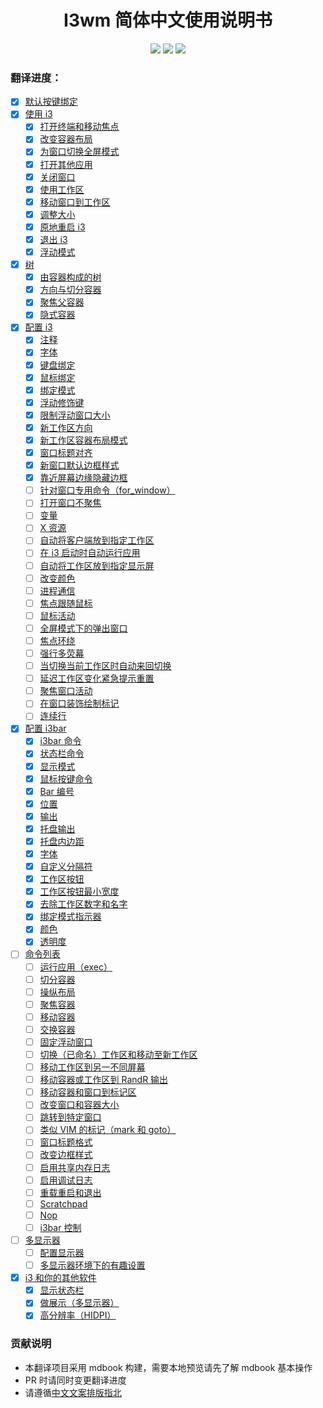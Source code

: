 <h1 align="center">I3wm 简体中文使用说明书</h1>
<p align="center">
<img src="https://img.shields.io/github/workflow/status/zjuyk/i3wm-userguide-zh/Deploy mdbook/master" />
<img src="https://img.shields.io/github/contributors-anon/zjuyk/i3wm-userguide-zh" />
<img src="https://img.shields.io/github/last-commit/zjuyk/i3wm-userguide-zh" />
</p>

### 翻译进度：

- [x] [默认按键绑定](./src/默认按键绑定.md)
- [x] [使用 i3](./src/使用i3/使用i3.md)
  - [x] [打开终端和移动焦点](./src/使用i3/打开终端和移动焦点.md)
  - [x] [改变容器布局](./src/使用i3/改变容器布局.md)
  - [x] [为窗口切换全屏模式](./src/使用i3/为窗口切换全屏模式.md)
  - [x] [打开其他应用](./src/使用i3/打开其他应用.md)
  - [x] [关闭窗口](./src/使用i3/关闭窗口.md)
  - [x] [使用工作区](./src/使用i3/使用工作区.md)
  - [x] [移动窗口到工作区](./src/使用i3/移动窗口到工作区.md)
  - [x] [调整大小](./src/使用i3/调整大小.md)
  - [x] [原地重启 i3](./src/使用i3/原地重启i3.md)
  - [x] [退出 i3](./src/使用i3/退出i3.md)
  - [x] [浮动模式](./src/使用i3/浮动模式.md)
- [x] [树](./src/树/树.md)
  - [x] [由容器构成的树](./src/树/由容器构成的树.md)
  - [x] [方向与切分容器](./src/树/方向与切分容器.md)
  - [x] [聚焦父容器](./src/树/聚焦父容器.md)
  - [x] [隐式容器](./src/树/隐式容器.md)
- [x] [配置 i3](./src/配置i3/配置i3.md)
  - [x] [注释](./src/配置i3/注释.md)
  - [x] [字体](./src/配置i3/字体.md)
  - [x] [键盘绑定](./src/配置i3/键盘绑定.md)
  - [x] [鼠标绑定](./src/配置i3/鼠标绑定.md)
  - [x] [绑定模式](./src/配置i3/绑定模式.md)
  - [x] [浮动修饰键](./src/配置i3/浮动修饰键.md)
  - [x] [限制浮动窗口大小](./src/配置i3/限制浮动窗口大小.md)
  - [x] [新工作区方向](./src/配置i3/新工作区方向.md)
  - [x] [新工作区容器布局模式](./src/配置i3/新工作区容器布局模式.md)
  - [x] [窗口标题对齐](./src/配置i3/窗口标题对齐.md)
  - [x] [新窗口默认边框样式](./src/配置i3/新窗口默认边框样式.md)
  - [x] [靠近屏幕边缘隐藏边框](./src/配置i3/靠近屏幕边缘隐藏边框.md)
  - [ ] [针对窗口专用命令（for_window）](./src/配置i3/针对窗口专用命令（for_window）.md)
  - [ ] [打开窗口不聚焦](./src/配置i3/打开窗口不聚焦.md)
  - [ ] [变量](./src/配置i3/变量.md)
  - [ ] [X 资源](./src/配置i3/X资源.md)
  - [ ] [自动将客户端放到指定工作区](./src/配置i3/自动将客户端放到指定工作区.md)
  - [ ] [在 i3 启动时自动运行应用](./src/配置i3/在i3启动时自动运行应用.md)
  - [ ] [自动将工作区放到指定显示屏](./src/配置i3/自动将工作区放到指定显示屏.md)
  - [ ] [改变颜色](./src/配置i3/改变颜色.md)
  - [ ] [进程通信](./src/配置i3/进程通信.md)
  - [ ] [焦点跟随鼠标](./src/配置i3/焦点跟随鼠标.md)
  - [ ] [鼠标活动](./src/配置i3/鼠标活动.md)
  - [ ] [全屏模式下的弹出窗口](./src/配置i3/全屏模式下的弹出窗口.md)
  - [ ] [焦点环绕](./src/配置i3/焦点环绕.md)
  - [ ] [强行多荧幕](./src/配置i3/强行多荧幕.md)
  - [ ] [当切换当前工作区时自动来回切换](./src/配置i3/当切换当前工作区时自动来回切换.md)
  - [ ] [延迟工作区变化紧急提示重置](./src/配置i3/延迟工作区变化紧急提示重置.md)
  - [ ] [聚焦窗口活动](./src/配置i3/聚焦窗口活动.md)
  - [ ] [在窗口装饰绘制标记](./src/配置i3/在窗口装饰绘制标记.md)
  - [ ] [连续行](./src/配置i3/连续行.md)
- [x] [配置 i3bar](./src/配置i3bar/.md)
  - [x] [i3bar 命令](./src/配置i3bar/i3bar命令.md)
  - [x] [状态栏命令](./src/配置i3bar/状态栏命令.md)
  - [x] [显示模式](./src/配置i3bar/显示模式.md)
  - [x] [鼠标按键命令](./src/配置i3bar/鼠标按键命令.md)
  - [x] [Bar 编号](./src/配置i3bar/Bar编号.md)
  - [x] [位置](./src/配置i3bar/位置.md)
  - [x] [输出](./src/配置i3bar/输出.md)
  - [x] [托盘输出](./src/配置i3bar/托盘输出.md)
  - [x] [托盘内边距](./src/配置i3bar/托盘内边距.md)
  - [x] [字体](./src/配置i3bar/字体.md)
  - [x] [自定义分隔符](./src/配置i3bar/自定义分隔符.md)
  - [x] [工作区按钮](./src/配置i3bar/工作区按钮.md)
  - [x] [工作区按钮最小宽度](./src/配置i3bar/工作区按钮最小宽度.md)
  - [x] [去除工作区数字和名字](./src/配置i3bar/去除工作区数字和名字.md)
  - [x] [绑定模式指示器](./src/配置i3bar/绑定模式指示器.md)
  - [x] [颜色](./src/配置i3bar/颜色.md)
  - [x] [透明度](./src/配置i3bar/透明度.md)
- [ ] [命令列表](./src/命令列表/命令列表.md)
  - [ ] [运行应用（exec）](./src/命令列表/运行应用（exec）.md)
  - [ ] [切分容器](./src/命令列表/切分容器.md)
  - [ ] [操纵布局](./src/命令列表/操纵布局.md)
  - [ ] [聚焦容器](./src/命令列表/聚焦容器.md)
  - [ ] [移动容器](./src/命令列表/移动容器.md)
  - [ ] [交换容器](./src/命令列表/交换容器.md)
  - [ ] [固定浮动窗口](./src/命令列表/固定浮动窗口.md)
  - [ ] [切换（已命名）工作区和移动至新工作区](./src/命令列表/切换（已命名）工作区和移动至新工作区.md)
  - [ ] [移动工作区到另一不同屏幕](./src/命令列表/移动工作区到另一不同屏幕.md)
  - [ ] [移动容器或工作区到 RandR 输出](./src/命令列表/移动容器或工作区到RandR输出.md)
  - [ ] [移动容器和窗口到标记区](./src/命令列表/移动容器和窗口到标记区.md)
  - [ ] [改变窗口和容器大小](./src/命令列表/改变窗口和容器大小.md)
  - [ ] [跳转到特定窗口](./src/命令列表/跳转到特定窗口.md)
  - [ ] [类似 VIM 的标记（mark 和 goto）](./src/命令列表/类似VIM的标记（mark和goto）.md)
  - [ ] [窗口标题格式](./src/命令列表/窗口标题格式.md)
  - [ ] [改变边框样式](./src/命令列表/改变边框样式.md)
  - [ ] [启用共享内存日志](./src/命令列表/启用共享内存日志.md)
  - [ ] [启用调试日志](./src/命令列表/启用调试日志.md)
  - [ ] [重载重启和退出](./src/命令列表/重载重启和退出.md)
  - [ ] [Scratchpad](./src/命令列表/Scratchpad.md)
  - [ ] [Nop](./src/命令列表/Nop.md)
  - [ ] [i3bar 控制](./src/命令列表/i3bar控制.md)
- [ ] [多显示器](./src/多显示器/多显示器.md)
  - [ ] [配置显示器](./src/多显示器/配置显示器.md)
  - [ ] [多显示器环境下的有趣设置](./src/多显示器/多显示器环境下的有趣设置.md)
- [x] [i3 和你的其他软件](./src/i3和你的其他软件/i3和你的其他软件.md)
  - [x] [显示状态栏](./src/i3和你的其他软件/显示状态栏.md)
  - [x] [做展示（多显示器）](./src/i3和你的其他软件/做展示（多显示器）.md)
  - [x] [高分辨率（HIDPI）](./src/i3和你的其他软件/高分辨率（HIDPI）.md)

### 贡献说明

- 本翻译项目采用 mdbook 构建，需要本地预览请先了解 mdbook 基本操作
- PR 时请同时变更翻译进度
- 请遵循[中文文案排版指北](https://github.com/sparanoid/chinese-copywriting-guidelines)
